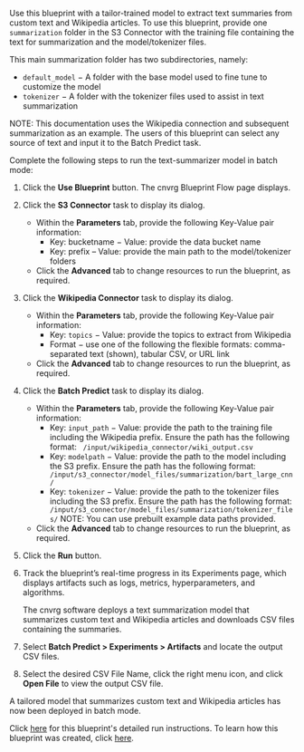 Use this blueprint with a tailor-trained model to extract text summaries from custom text and Wikipedia articles. To use this blueprint, provide one ` summarization` folder in the S3 Connector with the training file containing the text for summarization and the model/tokenizer files.

This main summarization folder has two subdirectories, namely:
- `default_model` − A folder with the base model used to fine tune to customize the model
- `tokenizer` − A folder with the tokenizer files used to assist in text summarization

NOTE: This documentation uses the Wikipedia connection and subsequent summarization as an example. The users of this blueprint can select any source of text and input it to the Batch Predict task.

Complete the following steps to run the text-summarizer model in batch mode:
1. Click the **Use Blueprint** button. The cnvrg Blueprint Flow page displays.
2. Click the **S3 Connector** task to display its dialog.
   - Within the **Parameters** tab, provide the following Key-Value pair information:
     - Key: bucketname − Value: provide the data bucket name
     - Key: prefix – Value: provide the main path to the model/tokenizer folders
   - Click the **Advanced** tab to change resources to run the blueprint, as required.
3. Click the **Wikipedia Connector** task to display its dialog.
   - Within the **Parameters** tab, provide the following Key-Value pair information:
     - Key: `topics` − Value: provide the topics to extract from Wikipedia
     - Format − use one of the following the flexible formats: comma-separated text (shown), tabular CSV, or URL link
   - Click the **Advanced** tab to change resources to run the blueprint, as required.
4. Click the **Batch Predict** task to display its dialog.
   - Within the **Parameters** tab, provide the following Key-Value pair information:
     - Key:  `input_path` − Value: provide the path to the training file including the Wikipedia prefix. Ensure the path has the following format: ` /input/wikipedia_connector/wiki_output.csv`
     - Key:  `modelpath` − Value:  provide the path to the model including the S3 prefix. Ensure the path has the following format: ` /input/s3_connector/model_files/summarization/bart_large_cnn/`
     - Key:  `tokenizer` − Value:  provide the path to the tokenizer files including the S3 prefix. Ensure the path has the following format: ` /input/s3_connector/model_files/summarization/tokenizer_files/`
     NOTE: You can use prebuilt example data paths provided.
   - Click the **Advanced** tab to change resources to run the blueprint, as required. 
5. Click the **Run** button.
6. Track the blueprint’s real-time progress in its Experiments page, which displays artifacts such as logs, metrics, hyperparameters, and algorithms.

   The cnvrg software deploys a text summarization model that summarizes custom text and Wikipedia articles and downloads CSV files containing the summaries.

7. Select **Batch Predict > Experiments > Artifacts** and locate the output CSV files.
8. Select the desired CSV File Name, click the right menu icon, and click **Open File** to view the output CSV file.

A tailored model that summarizes custom text and Wikipedia articles has now been deployed in batch mode.

Click [here](link) for this blueprint's detailed run instructions. To learn how this blueprint was created, click [here](https://github.com/cnvrg/text-summarization).
